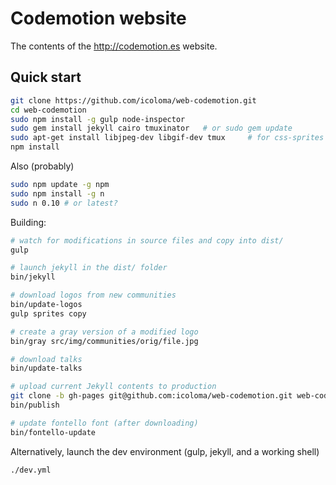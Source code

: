 # Codemotion website

The contents of the http://codemotion.es website.

## Quick start

```bash
git clone https://github.com/icoloma/web-codemotion.git
cd web-codemotion
sudo npm install -g gulp node-inspector 
sudo gem install jekyll cairo tmuxinator   # or sudo gem update
sudo apt-get install libjpeg-dev libgif-dev tmux     # for css-sprites
npm install
```

Also (probably)

```bash
sudo npm update -g npm
sudo npm install -g n
sudo n 0.10 # or latest?

```

Building:

```bash
# watch for modifications in source files and copy into dist/
gulp

# launch jekyll in the dist/ folder
bin/jekyll

# download logos from new communities 
bin/update-logos
gulp sprites copy

# create a gray version of a modified logo 
bin/gray src/img/communities/orig/file.jpg

# download talks
bin/update-talks

# upload current Jekyll contents to production
git clone -b gh-pages git@github.com:icoloma/web-codemotion.git web-codemotion-publish
bin/publish

# update fontello font (after downloading)
bin/fontello-update
```

Alternatively, launch the dev environment (gulp, jekyll, and a working shell)

```
./dev.yml
```
